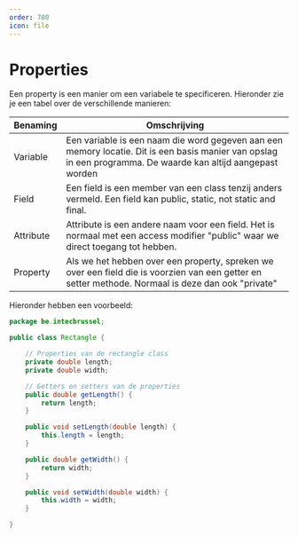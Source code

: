 ```yaml
---
order: 700
icon: file
---
```

# Properties

Een property is een manier om een variabele te specificeren. Hieronder zie je een tabel over de verschillende manieren:

| Benaming | Omschrijving |
|---|---|
| Variable | Een variable is een naam die word gegeven aan een memory locatie. Dit is een basis manier van opslag in een programma. De waarde kan altijd aangepast worden |
| Field | Een field is een member van een class tenzij anders vermeld. Een field kan public, static, not static and final. |
| Attribute | Attribute is een andere naam voor een field. Het is normaal met een access modifier \"public\" waar we direct toegang tot hebben. |
| Property | Als we het hebben over een property, spreken we over een field die is voorzien van een getter en setter methode. Normaal is deze dan ook \"private\" |

Hieronder hebben een voorbeeld:

```java
package be.intecbrussel;

public class Rectangle {

    // Properties van de rectangle class
    private double length;
    private double width;

    // Getters en setters van de properties
    public double getLength() {
        return length;
    }

    public void setLength(double length) {
        this.length = length;
    }

    public double getWidth() {
        return width;
    }

    public void setWidth(double width) {
        this.width = width;
    }

}
```
